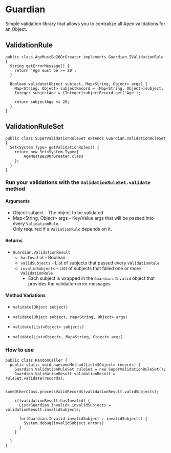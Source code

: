 # Guardian

Simple validation library that allows you to centralize all Apex validations for an Object.

## ValidationRule


```apex
public class AgeMustBe20OrGreater implements Guardian.IValidationRule {
  String getErrorMessage() {
    return 'Age must be >= 20';
  }
  
  Boolean validate(Object subject, Map<String, Object> args) {
    Map<String, Object> subjectRecord = (Map<String, Object>)subject;
    Integer subjectAge = (Integer)subjectRecord.get('Age');
    
    return subjectAge >= 20;
  }
}
```

## ValidationRuleSet

```apex
public class SuperValidationRuleSet extends Guardian.ValidationRuleSet {
  Set<System.Type> getValidationRules() {
    return new Set<System.Type>{
        AgeMustBe20OrGreater.class
    };
  }
}
```

### Run your validations with the `ValidationRuleSet.validate` method

#### Arguments
* Object subject - The object to be validated
* Map<String, Object> args - Key/Value args that will be passed into every `ValidationRule`.  
  Only required if a `ValiationRule` depends on it.

#### Returns
* `Guardian.ValidationResult`
  * `hasInvalid` - Boolean
  * `validSubjects` - List of subjects that passed every `ValidationRule`
  * `invalidSubjects` - List of subjects that failed one or more `ValidationRule`
    * Each subject is wrapped in the `Guardian.Invalid` object that provides the validation error 
      messages

#### Method Variations

* `validate(Object subject)`

* `validate(Object subject, Map<String, Object> args)`

* `validate(List<Object> subjects)`

* `validate(List<Object>, Map<String, Object> args)`

### How to use
```apex
public class RandomCaller {
  public static void awesomeMethod(List<SObject> records) {
    Guardian.ValidationRuleSet ruleSet = new SuperValidationRuleSet();
    Guardian.ValidationResult validationResult = ruleSet.validate(records);
    
    SomeOtherClass.processValidRecords(validationResult.validSubjects);
    
    if(validationResult.hasInvalid) {
      List<Guardian.Invalid> invalidSubjects = validationResult.invalidSubjects;
      
      for(Guardian.Invalid invalidSubject : invalidSubjects) {
        System.debug(invalidSubject.errors)
      }
    }
    
  }
}
```
